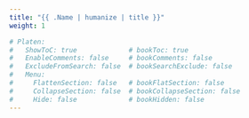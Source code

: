 ```yaml
---
title: "{{ .Name | humanize | title }}"
weight: 1

# Platen:
#   ShowToC: true             # bookToc: true
#   EnableComments: false     # bookComments: false
#   ExcludeFromSearch: false  # bookSearchExclude: false
#   Menu:
#     FlattenSection: false   # bookFlatSection: false
#     CollapseSection: false  # bookCollapseSection: false
#     Hide: false             # bookHidden: false
---
```

